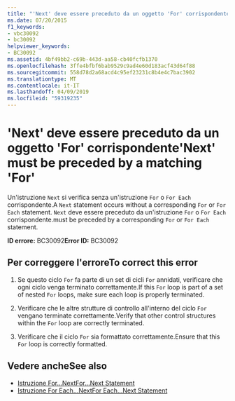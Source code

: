 ```yaml
---
title: "'Next' deve essere preceduto da un oggetto 'For' corrispondente"
ms.date: 07/20/2015
f1_keywords:
- vbc30092
- bc30092
helpviewer_keywords:
- BC30092
ms.assetid: 4bf49bb2-c69b-443d-aa58-cb40fcfb1370
ms.openlocfilehash: 3ffe4bfbf6bab9529c9ad4e60d183acf43d64f88
ms.sourcegitcommit: 558d78d2a68acd4c95ef23231c8b4e4c7bac3902
ms.translationtype: MT
ms.contentlocale: it-IT
ms.lasthandoff: 04/09/2019
ms.locfileid: "59319235"
---
```

# <a name="next-must-be-preceded-by-a-matching-for"></a><span data-ttu-id="29ac8-102">'Next' deve essere preceduto da un oggetto 'For' corrispondente</span><span class="sxs-lookup"><span data-stu-id="29ac8-102">'Next' must be preceded by a matching 'For'</span></span>
<span data-ttu-id="29ac8-103">Un'istruzione `Next` si verifica senza un'istruzione `For` o `For Each` corrispondente.</span><span class="sxs-lookup"><span data-stu-id="29ac8-103">A `Next` statement occurs without a corresponding `For` or `For Each` statement.</span></span> `Next` <span data-ttu-id="29ac8-104">deve essere preceduto da un'istruzione `For` o `For Each` corrispondente.</span><span class="sxs-lookup"><span data-stu-id="29ac8-104">must be preceded by a corresponding `For` or `For Each` statement.</span></span>  
  
 <span data-ttu-id="29ac8-105">**ID errore:** BC30092</span><span class="sxs-lookup"><span data-stu-id="29ac8-105">**Error ID:** BC30092</span></span>  
  
## <a name="to-correct-this-error"></a><span data-ttu-id="29ac8-106">Per correggere l'errore</span><span class="sxs-lookup"><span data-stu-id="29ac8-106">To correct this error</span></span>  
  
1. <span data-ttu-id="29ac8-107">Se questo ciclo `For` fa parte di un set di cicli `For` annidati, verificare che ogni ciclo venga terminato correttamente.</span><span class="sxs-lookup"><span data-stu-id="29ac8-107">If this `For` loop is part of a set of nested `For` loops, make sure each loop is properly terminated.</span></span>  
  
2. <span data-ttu-id="29ac8-108">Verificare che le altre strutture di controllo all'interno del ciclo `For` vengano terminate correttamente.</span><span class="sxs-lookup"><span data-stu-id="29ac8-108">Verify that other control structures within the `For` loop are correctly terminated.</span></span>  
  
3. <span data-ttu-id="29ac8-109">Verificare che il ciclo `For` sia formattato correttamente.</span><span class="sxs-lookup"><span data-stu-id="29ac8-109">Ensure that this `For` loop is correctly formatted.</span></span>  
  
## <a name="see-also"></a><span data-ttu-id="29ac8-110">Vedere anche</span><span class="sxs-lookup"><span data-stu-id="29ac8-110">See also</span></span>

- [<span data-ttu-id="29ac8-111">Istruzione For...Next</span><span class="sxs-lookup"><span data-stu-id="29ac8-111">For...Next Statement</span></span>](../../visual-basic/language-reference/statements/for-next-statement.md)
- [<span data-ttu-id="29ac8-112">Istruzione For Each...Next</span><span class="sxs-lookup"><span data-stu-id="29ac8-112">For Each...Next Statement</span></span>](../../visual-basic/language-reference/statements/for-each-next-statement.md)
